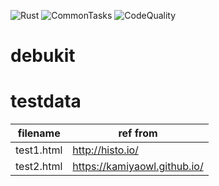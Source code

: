 ![Rust](https://github.com/kamiyaowl/debukit/workflows/Rust/badge.svg)
![CommonTasks](https://github.com/kamiyaowl/debukit/workflows/CommonTasks/badge.svg)
![CodeQuality](https://github.com/kamiyaowl/debukit/workflows/CodeQuality/badge.svg)

# debukit

# testdata

| filename | ref from |
| -------- | -------- |
| test1.html | http://histo.io/ |
| test2.html | https://kamiyaowl.github.io/ |
